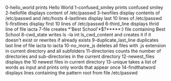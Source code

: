 0-hello_world prints Hello World
1-confused_smiley prints confused smiley
2-hellofile displays content of /etc/passwd
3-twofiles display contents of /etc/passwd and /etc/hosts
4-lastlines display last 10 lines of /etc/passwd
5-firstlines display first 10 lines of /etc/passwd
6-third_line displays thrid line of file iacta
7-file creates \*\'Best School\'\*$\?\*\*\*\*\*:) file containing Best School
8-cwd_state writes ls -la int ls_cwd_content and creates it if it doesn't exist or rewrites if already exists
9-duplicate_last_line duplicates last line of file iacta to iacta
10-no_more_js deletes all files with .js extension in current directory and all subfolders
11-directories counts the number of directories and sub-directories in the current directory
12-newest_files displays the 10 newest files in current directory
13-unique takes a list of words as input and prints only words that appear once
14-findthatword displays lines containing the pattern root from file /etc/passwd 
